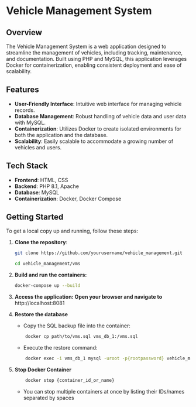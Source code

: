 # Vehicle Management System

## Overview

The Vehicle Management System is a web application designed to streamline the management of vehicles, including tracking, maintenance, and documentation. Built using PHP and MySQL, this application leverages Docker for containerization, enabling consistent deployment and ease of scalability.

## Features

- **User-Friendly Interface**: Intuitive web interface for managing vehicle records.
- **Database Management**: Robust handling of vehicle data and user data with MySQL.
- **Containerization**: Utilizes Docker to create isolated environments for both the application and the database.
- **Scalability**: Easily scalable to accommodate a growing number of vehicles and users.

## Tech Stack

- **Frontend**: HTML, CSS
- **Backend**: PHP 8.1, Apache
- **Database**: MySQL
- **Containerization**: Docker, Docker Compose

## Getting Started

To get a local copy up and running, follow these steps:

1. **Clone the repository**:
   ```bash
   git clone https://github.com/yourusername/vehicle_management.git
   ```
   ```bash
   cd vehicle_management/vms
    ```

2. **Build and run the containers:**
    ```bash
    docker-compose up --build
    ```

3. **Access the application: Open your browser and navigate to**
    http://localhost:8081

 4. **Restore the database**
    * Copy the SQL backup file into the container:
    ```bash
        docker cp path/to/vms.sql vms_db_1:/vms.sql
    ```
    * Execute the restore command:
    ```bash
        docker exec -i vms_db_1 mysql -uroot -p{rootpassword} vehicle_management < /vms.sql
    ```

5. **Stop Docker Container**
    ```bash
        docker stop {container_id_or_name}
    ```
    * You can stop multiple containers at once by listing their IDs/names separated by spaces 





